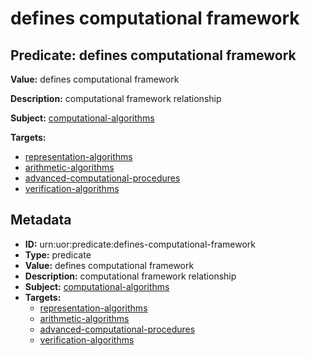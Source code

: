 # defines computational framework

## Predicate: defines computational framework

**Value:** defines computational framework

**Description:** computational framework relationship

**Subject:** [computational-algorithms](../Concepts/computational-algorithms.md)

**Targets:**

- [representation-algorithms](../Concepts/representation-algorithms.md)
- [arithmetic-algorithms](../Concepts/arithmetic-algorithms.md)
- [advanced-computational-procedures](../Concepts/advanced-computational-procedures.md)
- [verification-algorithms](../Concepts/verification-algorithms.md)

## Metadata

- **ID:** urn:uor:predicate:defines-computational-framework
- **Type:** predicate
- **Value:** defines computational framework
- **Description:** computational framework relationship
- **Subject:** [computational-algorithms](../Concepts/computational-algorithms.md)
- **Targets:**
  - [representation-algorithms](../Concepts/representation-algorithms.md)
  - [arithmetic-algorithms](../Concepts/arithmetic-algorithms.md)
  - [advanced-computational-procedures](../Concepts/advanced-computational-procedures.md)
  - [verification-algorithms](../Concepts/verification-algorithms.md)

